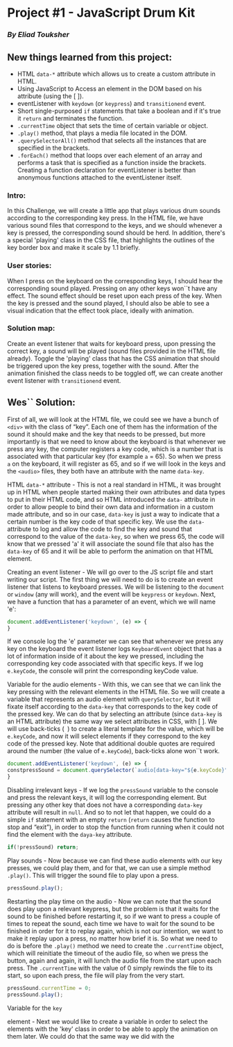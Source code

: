 # Project #1 - JavaScript Drum Kit
### *By Eliad Touksher*

## New things learned from this project:
* HTML `data-*` attribute which allows us to create a custom attribute in HTML.
* Using JavaScript to Access an element in the DOM based on his attribute (using the [ ]). 
* eventListener with `keydown` (or  `keypress`) and `transitionend` event. 
* Short single-purposed `if` statements that take a boolean and if it's true it `return` and terminates the function.
* `.currentTime` object that sets the time of certain variable or object.
* `.play()` method, that plays a media file located in the DOM.
* `.querySelectorAll()` method that selects all the instances that are specified in the brackets.
* `.forEach()` method that loops over each element of an array and performs a task that is specified as a function inside the brackets. 
Creating a function declaration for eventListener is better than anonymous functions attached to the eventListener itself.

### Intro: 
In this Challenge, we will create a little app that plays various drum sounds according to the corresponding key press. In the HTML file, we have various sound files that correspond to the keys, and we should whenever a key is pressed, the corresponding sound should be herd.  In addition, there's a special 'playing' class in the CSS file, that highlights the outlines of the key border box and make it scale by 1.1 briefly. 

### User stories:
When I press on the keyboard on the corresponding keys, I should hear the corresponding sound played. Pressing on any other keys won``t have any effect.
The sound effect should be reset upon each press of the key. 
When the key is pressed and the sound played, I should also be able to see a visual indication that the effect took place, ideally with animation.

### Solution map:
Create an event listener that waits for keyboard press, upon pressing the correct key, a sound will be played (sound files provided in the HTML file already). 
Toggle the 'playing' class that has the CSS animation that should be triggered upon the key press, together with the sound.
After the animation finished the class needs to be toggled off, we can create another event listener with `transitionend` event. 

## Wes`` Solution:

First of all, we will look at the HTML file, we could see we have a bunch of `<div>` with the class of “key”. Each one of them has the information of the sound it should make and the key that needs to be pressed, but more importantly is that we need to know about the keyboard is that whenever we press any key, the computer registers a key code, which is a number that is associated with that particular key (for example ``a`` = 65). So when we press ``a`` on the keyboard, it will register as 65, and so if we will look in the keys and the `<audio>` files, they both have an attribute with the name `data-key`.

HTML `data-*` attribute - This is not a real standard in HTML, it was brought up in HTML when people started making their own attributes and data types to put in their HTML code, and so HTML introduced the `data-` attribute in order to allow people to bind their own data and information in a custom made attribute, and so in our case, `data-key` is just a way to indicate that a certain number is the key code of that specific key. We use the `data-` attribute to log and allow the code to find the key and sound that correspond to the value of the `data-key`, so when we press 65, the code will know that we pressed 'a' it will associate the sound file that also has the `data-key` of 65 and it will be able to perform the animation on that HTML element.

Creating an event listener - We will go over to the JS script file and start writing our script. The first thing we will need to do is to create an event listener that listens to keyboard presses. We will be listening to the `document` or `window` (any will work), and the event will be `keypress`  or `keydown`. Next, we have a function that has a parameter of an event, which we will name 'e': 

````javascript
document.addEventListener('keydown', (e) => {
} 
````

If we console log the 'e' parameter we can see that whenever we press any key on the keyboard the event listener logs `KeyboardEvent` object that has a lot of information inside of it about the key we pressed, including the corresponding key code associated with that specific keys. If we log `e.keyCode`, the console will print the corresponding keyCode value. 

Variable for the audio elements - With this, we can see that we can link the key pressing with the relevant elements in the HTML file. So we will create a variable that represents an audio element with `querySelector`, but it will fixate itself according to the `data-key` that corresponds to the key code of the pressed key. We can do that by selecting an attribute (since `data-key` is an HTML attribute) the same way we select attributes in CSS, with [ ]. We will use back-ticks (` `) to create a literal template for the value, which will be `e.keyCode`, and now it will select elements if they correspond to the key code of the pressed key. Note that additional double quotes are required around the number (the value of `e.keyCode`), back-ticks alone won``t work.

````javascript 
document.addEventListener('keydown', (e) => {
constpressSound = document.querySelector(`audio[data-key="${e.keyCode}"]`);
} 
````

Disabling irrelevant keys - If we log the `pressSound` variable to the console and press the relevant keys, it will log the corresponding element. But pressing any other key that does not have a corresponding `data-key` attribute will result in `null`. And so to not let that happen, we could do a simple `if` statement with an empty `return` (`return` causes the function to stop and “exit”), in order to stop the function from running when it could not find the element with the `daya-key` attribute. 

````javascript	
if(!pressSound) return; 
````

Play sounds - Now because we can find these audio elements with our key presses, we could play them, and for that, we can use a simple method `.play()`. This will trigger the sound file to play upon a press.

````javascript
pressSound.play();
````

Restarting the play time on the audio - Now we can note that the sound does play upon a relevant keypress, but the problem is that it waits for the sound to be finished before restarting it, so if we want to press `a` couple of times to repeat the sound, each time we have to wait for the sound to be finished in order for it to replay again, which is not our intention, we want to make it replay upon a press, no matter how brief it is. So what we need to do is before the `.play()` method we need to create the `.currentTime` object, which will reinitiate the timeout of the audio file, so when we press the button, again and again, it will lunch the audio file from the start upon each press. The `.currentTime` with the value of 0 simply rewinds the file to its start, so upon each press, the file will play from the very start.

````javascript
pressSound.currentTime = 0; 
pressSound.play(); 
````

Variable for the `key` <div> element - Next we would like to create a variable in order to select the <div> elements with the 'key' class in order to be able to apply the animation on them later. We could do that the same way we did with the <audio> element, but this time we can select the <div> element or the class `.key`, and it will also correspond to the relevant key code as we did with the <audio> element.

````javascript
const keyPress = document.querySelector(`div[data-key="${e.keyCod	e}"]`);	
````

Applying the animation, adding the `.playing` class - We will take a look in our CSS file and observe the `.key` class CSS rules, what's important is that we have `transition` property: 

````CSS
transition: all .07s ease; 
````

When we add the class `.playing` to the <div> with the `.key` class, we going to make the animation effect that scales and transforms the border colors and box-shadows.

````CSS
.playing {
 transform: scale(1.1);
 border-color: #ffc600;
 box-shadow: 0 0 1rem #ffc600;
} 
````

So in order for us to apply the class to the `keyPress` variable that we've created, we will use the .classList object with `.add` in order to add a class to the variable.

````javascript
keyPress.classList.add('playing'); 
````

Now we see that the class is being added to the elements upon pressing the relevant keys, but the problem is that the class is added and stays there unless we reload the page, and so we will also have to remove the class to make the animations complete and reiterable. 

Removing the `.playing` class upon event end - Theoretically speaking, we could've to that with the `setTimeOut` method: 

````javascript
setTimeout(function {
   keyPress.classList.remove('playing');
}, .07);
````

But it's not the ideal method we should use! What could happen is that it won't be consistent with the timeout timer we have in the CSS file and if someone will later change any of them, they will become inconsistent and it will ruin the animation, so we need a better way to do that. What we can do instead of setting a timer, is setting a transition end event that will fire upon the end of the transition animation. 

`transitionend` event listener - `transitionend` is an event that happens after a transition has ended, in our case the transition is the scaling and changing of the border and shadow of the keyPress variable. We first have to create a variable for all the `.key` elements (the variable we created earlier is for the keyCode value of those keys, we do not need it now), and then we will create an eventListener that will listen to these keys. This time we could use `querySelectorAll` to mark all the elements with `.key` class.

````javascript
const allKeys = document.querySelectorAll('.key'); 
````

This creates an array of all the <div> elements with the `.key` class. Now we can make an eventListener that listens to `transitionend` event, but we need to make it for each element in the ``allKeys` array, and so we can use the array method `forEach()`. And for every element in the array, we attach an eventListener with a function that will remove the `.playing` class, which we will create after.

````javascript
allKeys.forEach(key =>
   key.addEventListener('transitionend', removeTransition)); 
````

Why not simply make an eventListener as we did before? i.e , why do we need to use the `forEach()` method here? When we have an array of elements we can't just attach an event listener and expect it to listen to each and every element in the array, but we need to loop through it first (We could also to that with a `for` loop, but `forEach()` is a simpler and cleaner way to loop over an array). 

`removeTransition` function - Next we create the `removeTransition` function that takes an argument which is the `event` ('e' parameter). 

````javascript
function removeTransition(e) {
} 
````

If we will try to log 'e' inside the function (which is already attached to the event listener), the console will print a list of all the transitions taking place, one of them is with the property name of  `transform`, the CSS rule that basically scales the element. We will use the `transform` transition as our indicator to skip the removal of the `playing` class. For that, we will make another `if` statement to mark the `propertyName` of the 'e', and its value will be `transform`, and we will say that if the `propertyName` of that event is not `transform`, then we `return` (end the function).

````javascript
if(e.propertyName !== 'transform') return; 
````

Now if we will log `e.propertyName` we could see that upon pressing the relevant keys it is loging ``transform`` to the console, as this is the value of the property name that is taking effect. Now it means that after it's done transforming, we could remove the `.playing` class and end the transition completely. We will write the function using the `this` keyword, which will point to the object that has called it, which in our case will be the `key` (since it's attached to the eventListener that has called the function). Next, we simply remove the class the same way we added it.

````javascript
if(e.propertyName !== 'transform') return;
   this.classList.remove('playing'); 
````

Now upon pressing the relevant keys on the keyboard, the animation fires and removes itself after 0.07 seconds, as intended. Even if we go to the dev tools in Chrome and try to manually attach the `playing` class to an element, it will remove it after 0.07 because the eventListener is always listening.

Finishing touches - Wes personally doesn't like attaching an anonymous function to an eventListener, and so we will remove the function that is added to the `keydown` event, write it outside as a separate function and make a callback function named `playSound` in the event listener. Now if in the future we would like to play sounds based on something else, we could do that easily with a separate function that will attach itself to the `eventLIstener`.

Full Code:

````javascript
document.addEventListener('keydown', playSound);

function playSound(e) {

constpressSound= document.querySelector(`audio[data-key="${e.keyCode}"]`);

constkeyPress= document.querySelector(`div[data-key="${e.keyCode}"]`);
  
if(!pressSound) return; 
pressSound.currentTime = 0; 

pressSound.play();

keyPress.classList.add('playing'); 
}

const allKeys = document.querySelectorAll('.key');

allKeys.forEach(key =>
   key.addEventListener('transitionend', removeTransition));

function removeTransition(e) {
   if(e.propertyName !== 'transform') return;
   this.classList.remove('playing'); 
}
````
